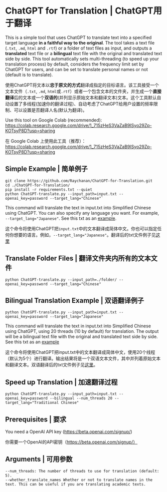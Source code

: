# ChatGPT for Translation | ChatGPT用于翻译
This is a simple tool that uses ChatGPT to translate text into a specified target language **in a faithful way to the original**. The tool takes a text file (`.txt`, `.md`, `html` and `.rtf`) or a folder of text files as input, and outputs a **translated** text file or a **bilingual** text file with the original and translated text side by side. This tool automatically sets multi-threading (to speed up your translation process) by default, considers the frequency limit set by ChatGPT for users, and can be set to translate personal names or not (default is to translate).

使用ChatGPT将文本以**忠于原文的方式**翻译成指定的目标语言。该工具接受一个文本文件（`.txt`, `.md`, `html`或`.rtf`）或者一个包含文本的文件夹，并生成一个**直接翻译**后的文本或一个**双语的**(并列显示原始文本和翻译文本)文本。这个工具默认自动设置了多线程(加速你的翻译过程)、自动考虑了ChatGPT给用户设置的频率限制、可以设置是否翻译人名(默认为翻译)。

Use this tool on Google Colab (recommended): https://colab.research.google.com/drive/1_715zHeS3VaZaB9ISyo29Zp-KOTsyP8D?usp=sharing

在 Google Colab 上使用此工具（推荐）：https://colab.research.google.com/drive/1_715zHeS3VaZaB9ISyo29Zp-KOTsyP8D?usp=sharing

## Simple Example | 简单例子

```
git clone https://github.com/Raychanan/ChatGPT-for-Translation.git
cd ./ChatGPT-for-Translation/
pip install -r requirements.txt --quiet
python ChatGPT-translate.py --input_path=input.txt --openai_key=password --target_lang="Chinese"`
```

This command will translate the text in input.txt into Simplified Chinese using ChatGPT. You can also specify any language you want. For example, `--target_lang="Japanese"`. See this txt as an [example](input_translated.txt).

这个命令将使用ChatGPT把`input.txt`中的文本翻译成简体中文。你也可以指定任何你想要的语言。例如，`--target_lang="Japanese"`。翻译后的txt文件例子见[这里](input_translated.txt)

## Translate Folder Files | 翻译文件夹内所有的文本文件

`python ChatGPT-translate.py --input_path=./folder/ --openai_key=password --target_lang="Chinese"`


## Bilingual Translation Example | 双语翻译例子

`python ChatGPT-translate.py --input_path=input.txt --openai_key=password --target_lang="Japanese"`


This command will translate the text in input.txt into Simplified Chinese using ChatGPT, using 20 threads (10 by default) for translation. The output will be a bilingual text file with the original and translated text side by side. See this txt as an [example](input_bilingual.txt)

这个命令将使用ChatGPT把input.txt中的文本翻译成简体中文，使用20个线程（默认为5个）进行翻译。输出结果将是一个双语文本文件，其中并列着原始文本和翻译文本。双语翻译后的txt文件例子见[这里](input_bilingual.txt)。


## Speed up Translation | 加速翻译过程

`python ChatGPT-translate.py --input_path=input.txt --openai_key=password --bilingual --num_threads 20 --target_lang="Traditional Chinese"`


## Prerequisites | 要求
You need a OpenAI API key (https://beta.openai.com/signup/)

你需要一个OpenAI的API密钥（https://beta.openai.com/signup/）


## Arguments | 可用参数
```
--num_threads: The number of threads to use for translation (default: 5).
--whether_translate_names Whether or not to translate names in the text. This can be useful if you are translating academic texts.
```
